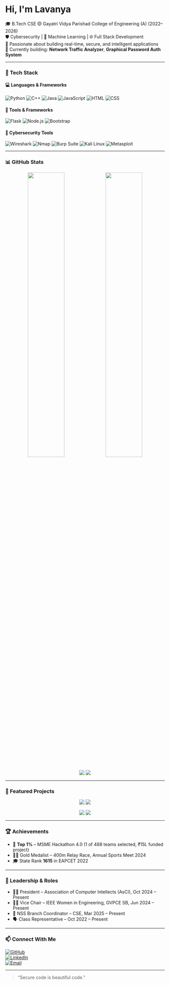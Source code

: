 # Hi, I'm Lavanya 

🎓 B.Tech CSE @ Gayatri Vidya Parishad College of Engineering (A) (2022–2026)  
🛡️ Cybersecurity | 🤖 Machine Learning | 🌐 Full Stack Development  
🧪 Passionate about building real-time, secure, and intelligent applications  
📌 Currently building: **Network Traffic Analyzer**, **Graphical Password Auth System**

---

### 🧰 Tech Stack

#### 💻 Languages & Frameworks
![Python](https://img.shields.io/badge/python-3776AB?style=for-the-badge&logo=python&logoColor=white)
![C++](https://img.shields.io/badge/C++-00599C?style=for-the-badge&logo=cplusplus&logoColor=white)
![Java](https://img.shields.io/badge/java-007396?style=for-the-badge&logo=java&logoColor=white)
![JavaScript](https://img.shields.io/badge/javascript-F7DF1E?style=for-the-badge&logo=javascript&logoColor=black)
![HTML](https://img.shields.io/badge/html5-E34F26?style=for-the-badge&logo=html5&logoColor=white)
![CSS](https://img.shields.io/badge/css3-1572B6?style=for-the-badge&logo=css3&logoColor=white)

#### 🧩 Tools & Frameworks
![Flask](https://img.shields.io/badge/flask-000000?style=for-the-badge&logo=flask&logoColor=white)
![Node.js](https://img.shields.io/badge/node.js-339933?style=for-the-badge&logo=nodedotjs&logoColor=white)
![Bootstrap](https://img.shields.io/badge/bootstrap-563D7C?style=for-the-badge&logo=bootstrap&logoColor=white)

#### 🔐 Cybersecurity Tools
![Wireshark](https://img.shields.io/badge/Wireshark-1679A7?style=for-the-badge&logo=wireshark&logoColor=white)
![Nmap](https://img.shields.io/badge/Nmap-00457C?style=for-the-badge)
![Burp Suite](https://img.shields.io/badge/Burp%20Suite-FE7F2D?style=for-the-badge)
![Kali Linux](https://img.shields.io/badge/Kali_Linux-557C94?style=for-the-badge&logo=kalilinux&logoColor=white)
![Metasploit](https://img.shields.io/badge/Metasploit-000000?style=for-the-badge)

---

### 📊 GitHub Stats

<p align="center">
  <img src="https://github-readme-stats.vercel.app/api?username=lavanyaaaaaaa&show_icons=true&theme=tokyonight" width="48%" />
  <img src="https://github-readme-stats.vercel.app/api/top-langs/?username=lavanyaaaaaaa&layout=compact&theme=tokyonight" width="48%" />
</p>

<p align="center">
  <img src="https://github-readme-streak-stats.herokuapp.com?user=lavanyaaaaaaa&theme=tokyonight" />
  <img src="https://komarev.com/ghpvc/?username=lavanyaaaaaaa&label=Profile%20Views&color=0e75b6&style=flat" />
</p>



---

### 📂 Featured Projects

<p align="center">
  <img src="https://github-readme-stats.vercel.app/api/pin/?username=lavanyaaaaaaa&repo=network-traffic-analyzer&theme=tokyonight" />
  <img src="https://github-readme-stats.vercel.app/api/pin/?username=lavanyaaaaaaa&repo=encryption-tool&theme=tokyonight" />
</p>

<p align="center">
  <img src="https://github-readme-stats.vercel.app/api/pin/?username=lavanyaaaaaaa&repo=house-price-predictor&theme=tokyonight" />
  <img src="https://github-readme-stats.vercel.app/api/pin/?username=lavanyaaaaaaa&repo=python-vulnerability-scanner&theme=tokyonight" />
</p>

---

### 🏆 Achievements

- 🥇 **Top 1%** – MSME Hackathon 4.0 (1 of 488 teams selected, ₹15L funded project)
- 🏃‍♀️ Gold Medalist – 400m Relay Race, Annual Sports Meet 2024
- 🎓 State Rank **1615** in EAPCET 2022

---

### 👑 Leadership & Roles

- 👩‍💼 President – Association of Computer Intellects (AsCI), Oct 2024 – Present  
- 👩‍💻 Vice Chair – IEEE Women in Engineering, GVPCE SB, Jun 2024 – Present  
- 🧩 NSS Branch Coordinator – CSE, Mar 2025 – Present  
- 🗣️ Class Representative – Oct 2022 – Present

---

### 📫 Connect With Me

[![GitHub](https://img.shields.io/badge/GitHub-000000?style=for-the-badge&logo=github&logoColor=white)](https://github.com/lavanyaaaaaaa)  
[![LinkedIn](https://img.shields.io/badge/LinkedIn-0A66C2?style=for-the-badge&logo=linkedin&logoColor=white)](https://linkedin.com/in/lavanya-bethina)  
[![Email](https://img.shields.io/badge/Email-D14836?style=for-the-badge&logo=gmail&logoColor=white)](mailto:lavanyabethinaa@gmail.com)

---

> “Secure code is beautiful code.”
